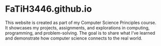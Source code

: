 # FaTiH3446.github.io
This website is created as part of my Computer Science Principles course. It showcases my projects, assignments, and explorations in computing, programming, and problem-solving. The goal is to share what I’ve learned and demonstrate how computer science connects to the real world.
